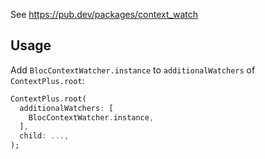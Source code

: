 See https://pub.dev/packages/context_watch

## Usage

Add `BlocContextWatcher.instance` to `additionalWatchers` of `ContextPlus.root`:
```dart
ContextPlus.root(
  additionalWatchers: [
    BlocContextWatcher.instance,
  ],
  child: ...,
);
```
